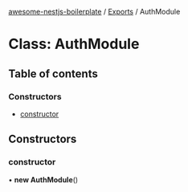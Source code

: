 [awesome-nestjs-boilerplate](../README.md) / [Exports](../modules.md) / AuthModule

# Class: AuthModule

## Table of contents

### Constructors

- [constructor](AuthModule.md#constructor)

## Constructors

### constructor

• **new AuthModule**()
